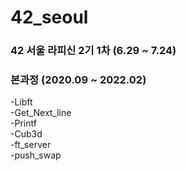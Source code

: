 # 42_seoul
### 42 서울 라피신 2기 1차 (6.29 ~ 7.24)  


### 본과정 (2020.09 ~ 2022.02)

-Libft  
-Get_Next_line  
-Printf  
-Cub3d  
-ft_server  
-push_swap  


